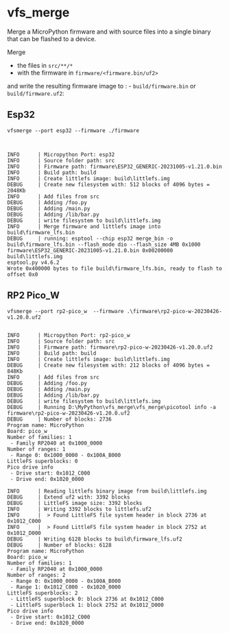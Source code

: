 # vfs_merge
Merge a MicroPython firmware and with source files into a single binary that can be flashed to a device.


Merge 
 - the files in `src/**/*` 
 - with the firmware in `firmware/<firmware.bin/uf2>` 
 
 and write the resulting firmware image to : 
    - `build/firmware.bin` or `build/firmware.uf2`:

## Esp32 
`vfsmerge --port esp32 --firmware ./firmware`
``` log


INFO      | Micropython Port: esp32
INFO      | Source folder path: src
INFO      | Firmware path: firmware\ESP32_GENERIC-20231005-v1.21.0.bin
INFO      | Build path: build
INFO      | Create littlefs image: build\littlefs.img
DEBUG     | Create new filesystem with: 512 blocks of 4096 bytes = 2048Kb
INFO      | Add files from src
DEBUG     | Adding /foo.py
DEBUG     | Adding /main.py
DEBUG     | Adding /lib/bar.py
DEBUG     | write filesystem to build\littlefs.img
INFO      | Merge firmware and littlefs image into build\firmware_lfs.bin
DEBUG     | running: esptool --chip esp32 merge_bin -o build\firmware_lfs.bin --flash_mode dio --flash_size 4MB 0x1000 firmware\ESP32_GENERIC-20231005-v1.21.0.bin 0x00200000 build\littlefs.img
esptool.py v4.6.2
Wrote 0x400000 bytes to file build\firmware_lfs.bin, ready to flash to offset 0x0
```

## RP2 Pico_W
`vfsmerge --port rp2-pico_w  --firmware .\firmware\rp2-pico-w-20230426-v1.20.0.uf2`

``` log

INFO      | Micropython Port: rp2-pico_w
INFO      | Source folder path: src
INFO      | Firmware path: firmware\rp2-pico-w-20230426-v1.20.0.uf2
INFO      | Build path: build
INFO      | Create littlefs image: build\littlefs.img
DEBUG     | Create new filesystem with: 212 blocks of 4096 bytes = 848Kb
INFO      | Add files from src
DEBUG     | Adding /foo.py
DEBUG     | Adding /main.py
DEBUG     | Adding /lib/bar.py
DEBUG     | write filesystem to build\littlefs.img
DEBUG     | Running D:\MyPython\vfs_merge\vfs_merge\picotool info -a firmware\rp2-pico-w-20230426-v1.20.0.uf2
DEBUG     | Number of blocks: 2736
Program name: MicroPython
Board: pico_w
Number of families: 1
 - Family RP2040 at 0x1000_0000
Number of ranges: 1
 - Range 0: 0x1000_0000 - 0x100A_B000
LittleFS superblocks: 0
Pico drive info
 - Drive start: 0x1012_C000
 - Drive end: 0x1020_0000

INFO      | Reading littlefs binary image from build\littlefs.img
DEBUG     | Extend uf2 with: 3392 blocks
DEBUG     | LittleFS image size: 3392 blocks
INFO      | Writing 3392 blocks to littlefs.uf2
INFO      |  > Found LittleFS file system header in block 2736 at 0x1012_C000
INFO      |  > Found LittleFS file system header in block 2752 at 0x1012_D000
DEBUG     | Writing 6128 blocks to build\firmware_lfs.uf2
DEBUG     | Number of blocks: 6128
Program name: MicroPython
Board: pico_w
Number of families: 1
 - Family RP2040 at 0x1000_0000
Number of ranges: 2
 - Range 0: 0x1000_0000 - 0x100A_B000
 - Range 1: 0x1012_C000 - 0x1020_0000
LittleFS superblocks: 2
 - LittleFS superblock 0: block 2736 at 0x1012_C000
 - LittleFS superblock 1: block 2752 at 0x1012_D000
Pico drive info
 - Drive start: 0x1012_C000
 - Drive end: 0x1020_0000

```